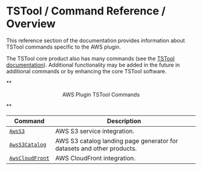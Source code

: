 # TSTool / Command Reference / Overview #

This reference section of the documentation provides information about TSTool commands specific to the AWS plugin.

The TSTool core product also has many commands (see the
[TSTool documentation](https://opencdss.state.co.us/tstool/latest/doc-user/command-ref/overview/)).
Additional functionality may be added in the future in additional commands or by enhancing the core TSTool software.

**<p style="text-align: center;">
AWS Plugin TSTool Commands
</p>**

| **Command** | **Description** |
| -- | -- |
| [`AwsS3`](AwsS3/AwsS3.md) | AWS S3 service integration. |
| [`AwsS3Catalog`](AwsS3Catalog/AwsS3Catalog.md) | AWS S3 catalog landing page generator for datasets and other products. |
| [`AwsCloudFront`](AwsCloudFront/AwsCloudFront.md) | AWS CloudFront integration. |
